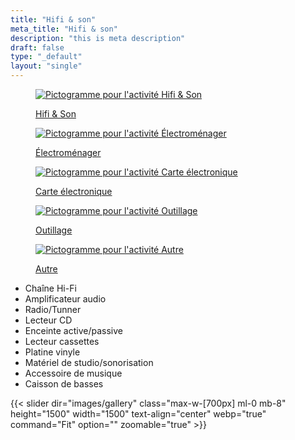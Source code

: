 ```yaml
---
title: "Hifi & son"
meta_title: "Hifi & son"
description: "this is meta description"
draft: false
type: "_default"
layout: "single"
---
```


<div class="container_picto">
    <a href="../hifi_son">
        <figure>
            <image src="../../picto/picto_hifi_son.svg" alt="Pictogramme pour l'activité Hifi & Son" class="pictos">
            <figcaption>
                <p class="legende principale">Hifi & Son</p>
            </figcaption>
        </figure>
    </a>
    <a href="../electromenager">
        <figure>
            <image src="../../picto/picto_electromenager.svg" alt="Pictogramme pour l'activité Électroménager" class="pictos">
            <figcaption>
                <p class="legende">Électroménager</p>
            </figcaption>
        </figure>
    </a>
    <a href="../carte_electronique">
        <figure>
            <image src="../../picto/picto_carte_electronique.svg" alt="Pictogramme pour l'activité Carte électronique" class="pictos">
            <figcaption>
                <p class="legende">Carte électronique</p>
            </figcaption>
        </figure>
    </a>
    <a href="../outillage">
        <figure>
            <image src="../../picto/picto_outillage.svg" alt="Pictogramme pour l'activité Outillage" class="pictos">
            <figcaption>
                <p class="legende">Outillage</p>
            </figcaption>
        </figure>
    </a>
    <a href="../autre">
        <figure>
            <image src="../../picto/picto_autre.svg" alt="Pictogramme pour l'activité Autre" class="pictos">
            <figcaption>
                <p class="legende">Autre</p>
            </figcaption>
        </figure>
    </a>
</div>

- Chaîne Hi-Fi
- Amplificateur audio
- Radio/Tunner
- Lecteur CD
- Enceinte active/passive
- Lecteur cassettes
- Platine vinyle
- Matériel de studio/sonorisation
- Accessoire de musique
- Caisson de basses

{{< slider dir="images/gallery" class="max-w-[700px] ml-0 mb-8" height="1500" width="1500" text-align="center" webp="true" command="Fit" option="" zoomable="true" >}}

